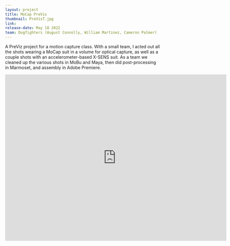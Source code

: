 ```yaml
---
layout: project
title: MoCap PreVis
thumbnail: PreVisT.jpg
link:
release-date: May 18 2022
team: Dogfighters (August Connolly, William Martinez, Cameron Palmer)
---
```


A PreViz project for a motion capture class. With a small team, I acted out all the shots wearing a MoCap suit in a volume for optical capture, as well as a couple shots with an accelerometer-based X-SENS suit. As a team we cleaned up the various shots in MoBu and Maya, then did post-processing in Marmoset, and assembly in Adobe Premiere.

<iframe width="720" height="540" src="https://www.youtube.com/embed/RYmmxbLpTy8" frameborder="0" allowfullscreen="1" > </iframe>
